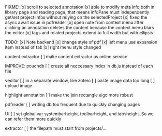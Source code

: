 FIXME:
[x] scroll to selected annotation
[x] able to modify meta info both in library page and reading page, that means infoPane must independently get/set project infos without relying on the selectedProject
[x] fixed the async await issue in pdfreader
[x] open note from context menu after clicking an annotation deletes the content because the context menu blurs the editor
[x] tags and related projects extend to full width but with ellipsis

TODO:
[x] Note backend
[x] change style of pdf
[x] left menu use expansion item instead of tab
[x] right menu style changed

content extractor
[ ] make content extractor as online service

IMPROVE:
pouchdb
[ ] create all neccessary index in db.js instead of each file

veditor
[ ] in a separate window, like zotero
[ ] paste image data too long
[ ] upload image

highlight annotation
[ ] make the join rectangle algo more robust

pdfreader
[ ] writing db too frequent due to quickly changing pages

UI
[ ] set global var systembarheight, toolbarheight, and tabsheight. So we can refer them more quickly

extractor
[ ] the filepath must start from projects/...
